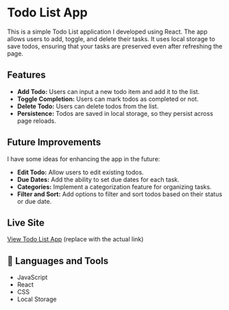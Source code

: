 # Todo List App

This is a simple Todo List application I developed using React. The app allows users to add, toggle, and delete their tasks. It uses local storage to save todos, ensuring that your tasks are preserved even after refreshing the page. 

## Features

- **Add Todo:** Users can input a new todo item and add it to the list.
- **Toggle Completion:** Users can mark todos as completed or not.
- **Delete Todo:** Users can delete todos from the list.
- **Persistence:** Todos are saved in local storage, so they persist across page reloads.

## Future Improvements

I have some ideas for enhancing the app in the future:

- **Edit Todo:** Allow users to edit existing todos.
- **Due Dates:** Add the ability to set due dates for each task.
- **Categories:** Implement a categorization feature for organizing tasks.
- **Filter and Sort:** Add options to filter and sort todos based on their status or due date.

## Live Site

[View Todo List App](https://your-live-site-link.com) (replace with the actual link)

## 🧰 Languages and Tools

- JavaScript
- React
- CSS
- Local Storage
